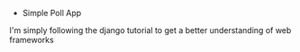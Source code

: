 * Simple Poll App

I'm simply following the django tutorial to get a better understanding of web frameworks